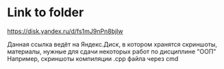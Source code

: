 # Link to folder #


https://disk.yandex.ru/d/fs1mJ9nPn8bjIw


  Данная ссылка ведёт на Яндекс.Диск, в котором хранятся скриншоты, материалы, нужные для сдачи некоторых работ по дисциплине "ООП"
  Например, скриншоты компиляции .cpp файла через cmd
